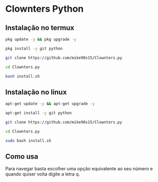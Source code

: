 # Clownters Python

<!-- ![photo](https://user-images.githubusercontent.com/82988362/141663319-68fd830d-98d9-4bab-bf91-de40e606038e.jpg) -->

## Instalação no termux
```bash
pkg update -y && pkg upgrade -y

pkg install -y git python

git clone https://github.com/mike90s15/Clownters.py

cd Clownters.py

bash install.sh
```

## Instalação no linux
```bash
apt-get update -y && apt-get upgrade -y

apt-get install -y git python

git clone https://github.com/mike90s15/Clownters.py

cd Clownters.py

sudo bash install.sh
```

## Como usa
Para navegar basta escolher uma opção equivalente ao seu número e quando quiser volta digite a letra q.
